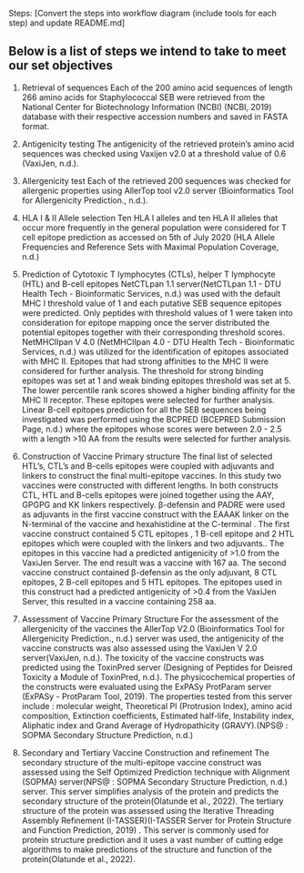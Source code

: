 Steps: [Convert the steps into workflow diagram (include tools for each step) and update README.md]

## Below is a list of steps we intend to take to meet our set objectives

1. Retrieval of sequences
Each of the 200 amino acid sequences of length 266 amino acids for Staphylococcal SEB were retrieved from the National Center for Biotechnology Information (NCBI) (NCBI, 2019) database with their respective accession numbers and saved in FASTA format.


2. Antigenicity testing
The antigenicity of the retrieved protein’s amino acid sequences was checked using Vaxijen v2.0 at a threshold value of 0.6 (VaxiJen, n.d.).
3. Allergenicity test
Each of the retrieved 200 sequences was checked for allergenic properties using AllerTop tool v2.0 server (Bioinformatics Tool for Allergenicity Prediction., n.d.). 
4.  HLA I & II Allele selection
Ten HLA I alleles and ten HLA II alleles that occur more frequently in the general population were considered for T cell epitope prediction as accessed on 5th of July 2020 (HLA Allele Frequencies and Reference Sets with Maximal Population Coverage, n.d.)
5. Prediction of  Cytotoxic T lymphocytes (CTLs), helper T lymphocyte (HTL) and B-cell epitopes
NetCTLpan 1.1 server(NetCTLpan 1.1 - DTU Health Tech - Bioinformatic Services, n.d.) was used with the default MHC I threshold value of 1 and  each putative SEB sequence epitopes were predicted. Only peptides with threshold values of 1 were taken into consideration for epitope mapping once the server distributed the potential epitopes together with their corresponding threshold scores. 
NetMHCIIpan V 4.0 (NetMHCIIpan 4.0 - DTU Health Tech - Bioinformatic Services, n.d.) was utilized for the identification of epitopes associated with MHC II. Epitopes that had strong affinities to the MHC II were considered for further analysis. The threshold for strong binding epitopes was set at 1 and weak binding epitopes threshold was set at 5.  The lower percentile rank scores showed a higher binding affinity for the MHC II receptor. These epitopes were selected for further analysis. 
Linear B-cell epitopes prediction for all the SEB sequences being investigated was performed using the BCPRED (BCEPRED Submission Page, n.d.) where the epitopes whose scores were between 2.0 - 2.5   with a length  >10 AA from the results were selected for further analysis.
6. Construction of Vaccine Primary structure
The final list of selected HTL’s, CTL’s and B-cells epitopes were coupled with adjuvants and linkers to construct the final multi-epitope vaccines. In this study two vaccines were constructed with different lengths. In both constructs CTL, HTL and B-cells epitopes were joined together using the AAY, GPGPG and KK linkers respectively. β-defensin and PADRE were used as adjuvants in the first vaccine construct with the EAAAK linker on the N-terminal of the vaccine and hexahistidine at the C-terminal . The first vaccine construct contained 5 CTL epitopes , 1 B-cell epitope and 2 HTL epitopes which were coupled with the linkers and two adjuvants.. The epitopes in this vaccine had a predicted antigenicity of  >1.0 from the VaxiJen Server. The end result was a vaccine with 167 aa.
The second vaccine construct contained β-defensin as the only adjuvant, 8 CTL epitopes, 2 B-cell epitopes and 5 HTL epitopes. The epitopes used in this construct had a predicted antigenicity of >0.4 from the VaxiJen Server, this resulted in a vaccine containing 258 aa. 
7. Assessment of Vaccine Primary Structure
For the assessment of the allergenicity of the vaccines the AllerTop V2.0 (Bioinformatics Tool for Allergenicity Prediction., n.d.) server was used, the antigenicity of the vaccine constructs was also assessed using the VaxiJen V 2.0 server(VaxiJen, n.d.). The toxicity of the vaccine constructs was predicted using the ToxinPred server  (Designing of Peptides for Deisred Toxicity a Module of ToxinPred, n.d.). The physicochemical properties of the constructs were evaluated using the ExPASy ProtParam server (ExPASy - ProtParam Tool, 2019). The properties tested from this server include : molecular weight, Theoretical PI (Protrusion Index), amino acid composition, Extinction coefficients, Estimated half-life, Instability index, Aliphatic index and Grand Average of Hydropathicity (GRAVY).(NPS@ : SOPMA Secondary Structure Prediction, n.d.)
8. Secondary and Tertiary Vaccine Construction and refinement 
The secondary structure of the multi-epitope vaccine construct was assessed using the Self Optimized Prediction technique with Alignment (SOPMA) server(NPS@ : SOPMA Secondary Structure Prediction, n.d.) server. This server  simplifies analysis of the protein and predicts  the secondary structure of the protein(Olatunde et al., 2022). The tertiary structure of the protein was assessed using the Iterative Threading Assembly Refinement (I-TASSER)(I-TASSER Server for Protein Structure and Function Prediction, 2019) . This server is commonly used for protein structure prediction and it uses a vast number of cutting edge algorithms to make predictions of the structure and function of the protein(Olatunde et al., 2022). 

